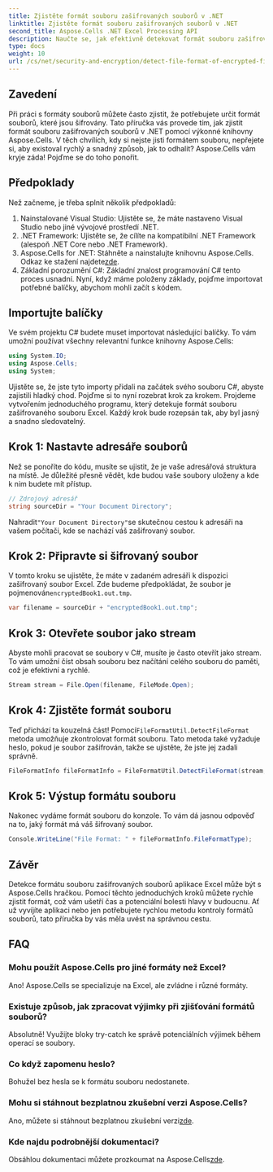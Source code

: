 ```yaml
---
title: Zjistěte formát souboru zašifrovaných souborů v .NET
linktitle: Zjistěte formát souboru zašifrovaných souborů v .NET
second_title: Aspose.Cells .NET Excel Processing API
description: Naučte se, jak efektivně detekovat formát souboru zašifrovaných souborů v .NET pomocí Aspose.Cells. Přímý průvodce pro vývojáře.
type: docs
weight: 10
url: /cs/net/security-and-encryption/detect-file-format-of-encrypted-files/
---
```

## Zavedení
Při práci s formáty souborů můžete často zjistit, že potřebujete určit formát souborů, které jsou šifrovány. Tato příručka vás provede tím, jak zjistit formát souboru zašifrovaných souborů v .NET pomocí výkonné knihovny Aspose.Cells. V těch chvílích, kdy si nejste jisti formátem souboru, nepřejete si, aby existoval rychlý a snadný způsob, jak to odhalit? Aspose.Cells vám kryje záda! Pojďme se do toho ponořit.
## Předpoklady
Než začneme, je třeba splnit několik předpokladů:
1. Nainstalované Visual Studio: Ujistěte se, že máte nastaveno Visual Studio nebo jiné vývojové prostředí .NET.
2. .NET Framework: Ujistěte se, že cílíte na kompatibilní .NET Framework (alespoň .NET Core nebo .NET Framework).
3. Aspose.Cells for .NET: Stáhněte a nainstalujte knihovnu Aspose.Cells. Odkaz ke stažení najdete[zde](https://releases.aspose.com/cells/net/).
4. Základní porozumění C#: Základní znalost programování C# tento proces usnadní.
Nyní, když máme položeny základy, pojďme importovat potřebné balíčky, abychom mohli začít s kódem.
## Importujte balíčky
Ve svém projektu C# budete muset importovat následující balíčky. To vám umožní používat všechny relevantní funkce knihovny Aspose.Cells:
```csharp
using System.IO;
using Aspose.Cells;
using System;
```
Ujistěte se, že jste tyto importy přidali na začátek svého souboru C#, abyste zajistili hladký chod.
Pojďme si to nyní rozebrat krok za krokem. Projdeme vytvořením jednoduchého programu, který detekuje formát souboru zašifrovaného souboru Excel. Každý krok bude rozepsán tak, aby byl jasný a snadno sledovatelný.
## Krok 1: Nastavte adresáře souborů

Než se ponoříte do kódu, musíte se ujistit, že je vaše adresářová struktura na místě. Je důležité přesně vědět, kde budou vaše soubory uloženy a kde k nim budete mít přístup.

```csharp
// Zdrojový adresář
string sourceDir = "Your Document Directory";
```
 Nahradit`"Your Document Directory"`se skutečnou cestou k adresáři na vašem počítači, kde se nachází váš zašifrovaný soubor.
## Krok 2: Připravte si šifrovaný soubor

 V tomto kroku se ujistěte, že máte v zadaném adresáři k dispozici zašifrovaný soubor Excel. Zde budeme předpokládat, že soubor je pojmenován`encryptedBook1.out.tmp`.

```csharp
var filename = sourceDir + "encryptedBook1.out.tmp";
```
## Krok 3: Otevřete soubor jako stream 

Abyste mohli pracovat se soubory v C#, musíte je často otevřít jako stream. To vám umožní číst obsah souboru bez načítání celého souboru do paměti, což je efektivní a rychlé.

```csharp
Stream stream = File.Open(filename, FileMode.Open);
```
## Krok 4: Zjistěte formát souboru

 Teď přichází ta kouzelná část! Pomocí`FileFormatUtil.DetectFileFormat` metoda umožňuje zkontrolovat formát souboru. Tato metoda také vyžaduje heslo, pokud je soubor zašifrován, takže se ujistěte, že jste jej zadali správně.

```csharp
FileFormatInfo fileFormatInfo = FileFormatUtil.DetectFileFormat(stream, "1234"); // Heslo je 1234
```
## Krok 5: Výstup formátu souboru

Nakonec vydáme formát souboru do konzole. To vám dá jasnou odpověď na to, jaký formát má váš šifrovaný soubor.

```csharp
Console.WriteLine("File Format: " + fileFormatInfo.FileFormatType);
```

## Závěr
Detekce formátu souboru zašifrovaných souborů aplikace Excel může být s Aspose.Cells hračkou. Pomocí těchto jednoduchých kroků můžete rychle zjistit formát, což vám ušetří čas a potenciální bolesti hlavy v budoucnu. Ať už vyvíjíte aplikaci nebo jen potřebujete rychlou metodu kontroly formátů souborů, tato příručka by vás měla uvést na správnou cestu.
## FAQ
### Mohu použít Aspose.Cells pro jiné formáty než Excel?
Ano! Aspose.Cells se specializuje na Excel, ale zvládne i různé formáty.
### Existuje způsob, jak zpracovat výjimky při zjišťování formátů souborů?
Absolutně! Využijte bloky try-catch ke správě potenciálních výjimek během operací se soubory.
### Co když zapomenu heslo?
Bohužel bez hesla se k formátu souboru nedostanete.
### Mohu si stáhnout bezplatnou zkušební verzi Aspose.Cells?
 Ano, můžete si stáhnout bezplatnou zkušební verzi[zde](https://releases.aspose.com/).
### Kde najdu podrobnější dokumentaci?
 Obsáhlou dokumentaci můžete prozkoumat na Aspose.Cells[zde](https://reference.aspose.com/cells/net/).